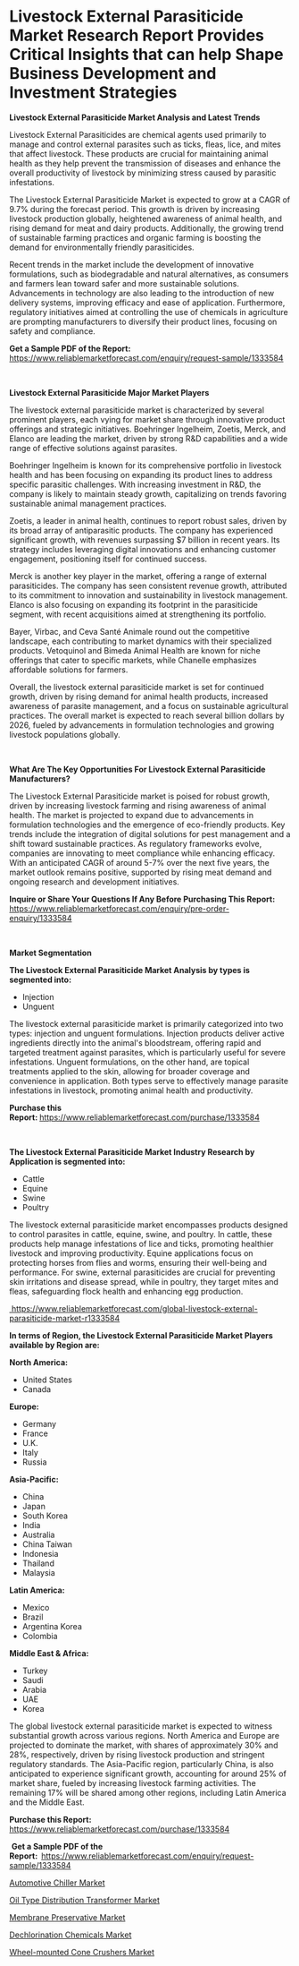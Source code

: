 <p><h1>Livestock External Parasiticide Market Research Report Provides Critical Insights that can help Shape Business Development and Investment Strategies</h1></p><p><strong>Livestock External Parasiticide Market Analysis and Latest Trends</strong></p>
<p><p>Livestock External Parasiticides are chemical agents used primarily to manage and control external parasites such as ticks, fleas, lice, and mites that affect livestock. These products are crucial for maintaining animal health as they help prevent the transmission of diseases and enhance the overall productivity of livestock by minimizing stress caused by parasitic infestations.</p><p>The Livestock External Parasiticide Market is expected to grow at a CAGR of 9.7% during the forecast period. This growth is driven by increasing livestock production globally, heightened awareness of animal health, and rising demand for meat and dairy products. Additionally, the growing trend of sustainable farming practices and organic farming is boosting the demand for environmentally friendly parasiticides.</p><p>Recent trends in the market include the development of innovative formulations, such as biodegradable and natural alternatives, as consumers and farmers lean toward safer and more sustainable solutions. Advancements in technology are also leading to the introduction of new delivery systems, improving efficacy and ease of application. Furthermore, regulatory initiatives aimed at controlling the use of chemicals in agriculture are prompting manufacturers to diversify their product lines, focusing on safety and compliance.</p></p>
<p><strong>Get a Sample PDF of the Report:&nbsp;</strong> <a href="https://www.reliablemarketforecast.com/enquiry/request-sample/1333584?utm_campaign=1110&utm_medium=2&utm_source=Github&utm_content=ia&utm_term=03102024&utm_id=livestock-external-parasiticide">https://www.reliablemarketforecast.com/enquiry/request-sample/1333584</a></p>
<p>&nbsp;</p>
<p><strong>Livestock External Parasiticide Major Market Players</strong></p>
<p><p>The livestock external parasiticide market is characterized by several prominent players, each vying for market share through innovative product offerings and strategic initiatives. Boehringer Ingelheim, Zoetis, Merck, and Elanco are leading the market, driven by strong R&D capabilities and a wide range of effective solutions against parasites.</p><p>Boehringer Ingelheim is known for its comprehensive portfolio in livestock health and has been focusing on expanding its product lines to address specific parasitic challenges. With increasing investment in R&D, the company is likely to maintain steady growth, capitalizing on trends favoring sustainable animal management practices.</p><p>Zoetis, a leader in animal health, continues to report robust sales, driven by its broad array of antiparasitic products. The company has experienced significant growth, with revenues surpassing $7 billion in recent years. Its strategy includes leveraging digital innovations and enhancing customer engagement, positioning itself for continued success.</p><p>Merck is another key player in the market, offering a range of external parasiticides. The company has seen consistent revenue growth, attributed to its commitment to innovation and sustainability in livestock management. Elanco is also focusing on expanding its footprint in the parasiticide segment, with recent acquisitions aimed at strengthening its portfolio.</p><p>Bayer, Virbac, and Ceva Santé Animale round out the competitive landscape, each contributing to market dynamics with their specialized products. Vetoquinol and Bimeda Animal Health are known for niche offerings that cater to specific markets, while Chanelle emphasizes affordable solutions for farmers.</p><p>Overall, the livestock external parasiticide market is set for continued growth, driven by rising demand for animal health products, increased awareness of parasite management, and a focus on sustainable agricultural practices. The overall market is expected to reach several billion dollars by 2026, fueled by advancements in formulation technologies and growing livestock populations globally.</p></p>
<p>&nbsp;</p>
<p><strong>What Are The Key Opportunities For Livestock External Parasiticide Manufacturers?</strong></p>
<p><p>The Livestock External Parasiticide market is poised for robust growth, driven by increasing livestock farming and rising awareness of animal health. The market is projected to expand due to advancements in formulation technologies and the emergence of eco-friendly products. Key trends include the integration of digital solutions for pest management and a shift toward sustainable practices. As regulatory frameworks evolve, companies are innovating to meet compliance while enhancing efficacy. With an anticipated CAGR of around 5-7% over the next five years, the market outlook remains positive, supported by rising meat demand and ongoing research and development initiatives.</p></p>
<p><strong>Inquire or Share Your Questions If Any Before Purchasing This Report:</strong> <a href="https://www.reliablemarketforecast.com/enquiry/pre-order-enquiry/1333584?utm_campaign=1110&utm_medium=2&utm_source=Github&utm_content=ia&utm_term=03102024&utm_id=livestock-external-parasiticide">https://www.reliablemarketforecast.com/enquiry/pre-order-enquiry/1333584</a></p>
<p>&nbsp;</p>
<p><strong>Market Segmentation</strong></p>
<p><strong>The Livestock External Parasiticide Market Analysis by types is segmented into:</strong></p>
<p><ul><li>Injection</li><li>Unguent</li></ul></p>
<p><p>The livestock external parasiticide market is primarily categorized into two types: injection and unguent formulations. Injection products deliver active ingredients directly into the animal's bloodstream, offering rapid and targeted treatment against parasites, which is particularly useful for severe infestations. Unguent formulations, on the other hand, are topical treatments applied to the skin, allowing for broader coverage and convenience in application. Both types serve to effectively manage parasite infestations in livestock, promoting animal health and productivity.</p></p>
<p><strong>Purchase this Report:&nbsp;</strong><a href="https://www.reliablemarketforecast.com/purchase/1333584?utm_campaign=1110&utm_medium=2&utm_source=Github&utm_content=ia&utm_term=03102024&utm_id=livestock-external-parasiticide">https://www.reliablemarketforecast.com/purchase/1333584</a></p>
<p>&nbsp;</p>
<p><strong>The Livestock External Parasiticide Market Industry Research by Application is segmented into:</strong></p>
<p><ul><li>Cattle</li><li>Equine</li><li>Swine</li><li>Poultry</li></ul></p>
<p><p>The livestock external parasiticide market encompasses products designed to control parasites in cattle, equine, swine, and poultry. In cattle, these products help manage infestations of lice and ticks, promoting healthier livestock and improving productivity. Equine applications focus on protecting horses from flies and worms, ensuring their well-being and performance. For swine, external parasiticides are crucial for preventing skin irritations and disease spread, while in poultry, they target mites and fleas, safeguarding flock health and enhancing egg production.</p></p>
<p><a href="https://www.reliablemarketforecast.com/global-livestock-external-parasiticide-market-r1333584?utm_campaign=1110&utm_medium=2&utm_source=Github&utm_content=ia&utm_term=03102024&utm_id=livestock-external-parasiticide">&nbsp;https://www.reliablemarketforecast.com/global-livestock-external-parasiticide-market-r1333584</a></p>
<p><strong>In terms of Region, the Livestock External Parasiticide Market Players available by Region are:</strong></p>
<p>
    <p> <strong> North America: </strong>
        <ul>
            <li>United States</li>
            <li>Canada</li>
        </ul>
        </p> 
    <p> <strong> Europe: </strong>
        <ul>
            <li>Germany</li>
            <li>France</li>
            <li>U.K.</li>
            <li>Italy</li>
            <li>Russia</li>
        </ul>
        </p> 
    <p> <strong> Asia-Pacific: </strong>
        <ul>
            <li>China</li>
            <li>Japan</li>
            <li>South Korea</li>
            <li>India</li>
            <li>Australia</li>
            <li>China Taiwan</li>
            <li>Indonesia</li>
            <li>Thailand</li>
            <li>Malaysia</li>
        </ul>
        </p> 
    <p> <strong> Latin America: </strong>
        <ul>
            <li>Mexico</li>
            <li>Brazil</li>
            <li>Argentina Korea</li>
            <li>Colombia</li>
        </ul>
        </p> 
    <p> <strong> Middle East & Africa: </strong>
        <ul>
            <li>Turkey</li>
            <li>Saudi</li>
            <li>Arabia</li>
            <li>UAE</li>
            <li>Korea</li>
        </ul>
    </p>
    </p>
<p><p>The global livestock external parasiticide market is expected to witness substantial growth across various regions. North America and Europe are projected to dominate the market, with shares of approximately 30% and 28%, respectively, driven by rising livestock production and stringent regulatory standards. The Asia-Pacific region, particularly China, is also anticipated to experience significant growth, accounting for around 25% of market share, fueled by increasing livestock farming activities. The remaining 17% will be shared among other regions, including Latin America and the Middle East.</p></p>
<p><strong>Purchase this Report: </strong><a href="https://www.reliablemarketforecast.com/purchase/1333584?utm_campaign=1110&utm_medium=2&utm_source=Github&utm_content=ia&utm_term=03102024&utm_id=livestock-external-parasiticide">https://www.reliablemarketforecast.com/purchase/1333584</a></p>
<p>&nbsp;<strong>Get a Sample PDF of the Report:&nbsp;&nbsp;</strong><a href="https://www.reliablemarketforecast.com/enquiry/request-sample/1333584?utm_campaign=1110&utm_medium=2&utm_source=Github&utm_content=ia&utm_term=03102024&utm_id=livestock-external-parasiticide">https://www.reliablemarketforecast.com/enquiry/request-sample/1333584</a></p>
<p><strong></strong></p>
<p><p><a href="https://www.linkedin.com/pulse/automotive-chiller-market-essentials-key-players-demand-drivers-kzccf?trackingId=%2BxYzk2o%2BRQarziwt799UUQ%3D%3D&utm_campaign=1110&utm_medium=2&utm_source=Github&utm_content=ia&utm_term=03102024&utm_id=livestock-external-parasiticide">Automotive Chiller Market</a></p><p><a href="https://www.linkedin.com/pulse/oil-type-distribution-transformer-market-outlook-forecast-from-fifrf?trackingId=OTB8PL%2FTShKkJweJw%2BAjrg%3D%3D&utm_campaign=1110&utm_medium=2&utm_source=Github&utm_content=ia&utm_term=03102024&utm_id=livestock-external-parasiticide">Oil Type Distribution Transformer Market</a></p><p><a href="https://www.linkedin.com/pulse/what-current-future-prospects-membrane-preservative-market-bcsoe?trackingId=cJAhbIbfT6GJP%2BjZLAds%2Bg%3D%3D&utm_campaign=1110&utm_medium=2&utm_source=Github&utm_content=ia&utm_term=03102024&utm_id=livestock-external-parasiticide">Membrane Preservative Market</a></p><p><a href="https://www.linkedin.com/pulse/strategic-roadmap-success-global-dechlorination-chemicals-pkpre?trackingId=Pe6b%2B1AkSZOmyJGxPTZ7YQ%3D%3D&utm_campaign=1110&utm_medium=2&utm_source=Github&utm_content=ia&utm_term=03102024&utm_id=livestock-external-parasiticide">Dechlorination Chemicals Market</a></p><p><a href="https://github.com/benjigwozdzus/Market-Research-Report-List-1/blob/main/wheel-mounted-cone-crushers-market.md?utm_campaign=1110&utm_medium=2&utm_source=Github&utm_content=ia&utm_term=03102024&utm_id=livestock-external-parasiticide">Wheel-mounted Cone Crushers Market</a></p></p>
